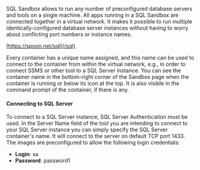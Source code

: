 SQL Sandbox allows to run any number of preconfigured database servers and tools on a single machine. All apps running in a SQL Sandbox are connected together in a virtual network. It makes it possible to run multiple identically-configured database server instances without having to worry about conflicting port numbers or instance names.

[https://spoon.net/sql](/sql)

Every container has a unique name assigned, and this name can be used to connect to the container from within the virtual network, e.g., in order to connect SSMS or other tool to a SQL Server instance. You can see the container name in the bottom-right corner of the Sandbox page when the container is running or below its icon at the top. It is also visible in the command prompt of the container, if there is any.

#### Connecting to SQL Server

To connect to a SQL Server instance, SQL Server Authentication must be used. In the Server Name field of the tool you are intending to connect to your SQL Server instance you can simply specify the SQL Server container's name. It will connect to the server on default TCP port 1433. The images are preconfigured to allow the following login credentials:

* **Login**: sa
* **Password**: password1
